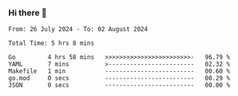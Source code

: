 ### Hi there 👋

<!--
**zhumeme/zhumeme** is a ✨ _special_ ✨ repository because its `README.md` (this file) appears on your GitHub profile.

Here are some ideas to get you started:

- 🔭 I’m currently working on ...
- 🌱 I’m currently learning ...
- 👯 I’m looking to collaborate on ...
- 🤔 I’m looking for help with ...
- 💬 Ask me about ...
- 📫 How to reach me: ...
- 😄 Pronouns: ...
- ⚡ Fun fact: ...
-->

<!--START_SECTION:waka-->

```all_time
From: 26 July 2024 - To: 02 August 2024

Total Time: 5 hrs 8 mins

Go         4 hrs 58 mins   >>>>>>>>>>>>>>>>>>>>>>>>-   96.79 %
YAML       7 mins          >------------------------   02.32 %
Makefile   1 min           -------------------------   00.60 %
go.mod     0 secs          -------------------------   00.29 %
JSON       0 secs          -------------------------   00.00 %
```

<!--END_SECTION:waka-->
